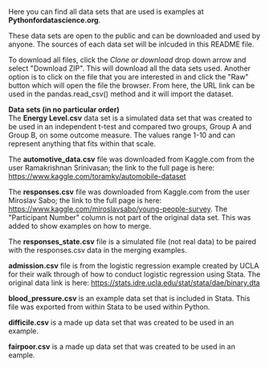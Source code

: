 
Here you can find all data sets that are used is examples at <b>Pythonfordatascience.org</b>.

These data sets are open to the public and can be downloaded and used by anyone. The sources of each data set will be inlcuded in this README file.

To download all files, click the <i>Clone or download</i> drop down arrow and select "Download ZIP". This will download all the data sets used. Another option is to click on the file that you are interested in and click the "Raw" button which will open the file the browser. From here, the URL link can be used in the pandas.read_csv() method and it will import the dataset.


<b>Data sets (in no particular order)</b><br />
The <b>Energy Level.csv</b> data set is a simulated data set that was created to be used in an independent t-test and compared two groups, Group A and Group B, on some outcome measure. The values range 1-10 and can represent anything that fits within that scale.

The <b>automotive_data.csv</b> file was downloaded from Kaggle.com from the user Ramakrishnan Srinivasan; the link to the full page is here: https://www.kaggle.com/toramky/automobile-dataset

The <b>responses.csv</b> file was downloaded from Kaggle.com from the user Miroslav Sabo; the link to the full page is here: https://www.kaggle.com/miroslavsabo/young-people-survey. The "Participant Number" column is not part of the original data set. This was added to show examples on how to merge.

The <b>responses_state.csv</b> file is a simulated file (not real data) to be paired with the responses.csv data in the merging examples.

<b>admission.csv</b> file is from the logistic regression example created by UCLA for their walk through of how to conduct logistic 
regression using Stata. The original data link is here: https://stats.idre.ucla.edu/stat/stata/dae/binary.dta

<b>blood_pressure.csv</b> is an example data set that is included in Stata. This file was exported from within Stata to be used within
Python.

<b>difficile.csv</b> is a made up data set that was created to be used in an example.

<b>fairpoor.csv</b> is a made up data set that was created to be used in an eample.
